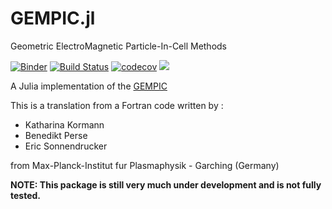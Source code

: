# GEMPIC.jl

Geometric ElectroMagnetic Particle-In-Cell Methods

[![Binder](https://mybinder.org/badge_logo.svg)](https://mybinder.org/v2/gh/JuliaVlasov/GEMPIC.jl/master)
[![Build Status](https://travis-ci.org/JuliaVlasov/GEMPIC.jl.svg?branch=master)](https://travis-ci.org/JuliaVlasov/GEMPIC.jl)
[![codecov](https://codecov.io/gh/JuliaVlasov/GEMPIC.jl/branch/master/graph/badge.svg)](https://codecov.io/gh/JuliaVlasov/GEMPIC.jl)
[![](https://img.shields.io/badge/docs-dev-blue.svg)](https://juliavlasov.github.io/GEMPIC.jl/latest)

A Julia implementation of the [GEMPIC](https://arxiv.org/abs/1609.03053)

This is a translation from a Fortran code written by :

- Katharina Kormann  
- Benedikt Perse
- Eric Sonnendrucker

from Max-Planck-Institut fur Plasmaphysik - Garching (Germany)

**NOTE: This package is still very much under development and is not fully tested.**
